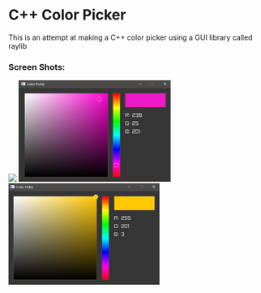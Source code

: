 # C++ Color Picker
This is an attempt at making a C++ color picker using a GUI library called raylib

### Screen Shots:
<img src = "color_picker/images/img (1).png" height = "200" >

<img src = "/images/img (2).png" height = "200" >

<img src = "/images/img (3).png" height = "200" >
